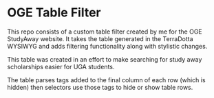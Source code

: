 # OGE Table Filter

This repo consists of a custom table filter created by me for the OGE StudyAway website. It takes the table generated in the TerraDotta WYSIWYG and adds filtering functionality along with stylistic changes.

This table was created in an effort to make searching for study away scholarships easier for UGA students.

The table parses tags added to the final column of each row (which is hidden) then selectors use those tags to hide or show table rows.

